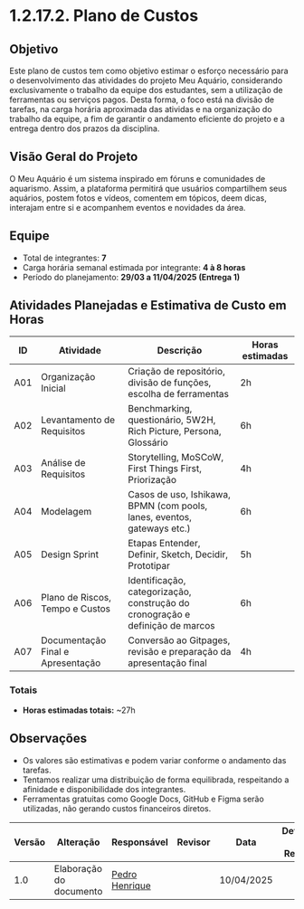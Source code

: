 # 1.2.17.2. Plano de Custos
## Objetivo
Este plano de custos tem como objetivo estimar o esforço necessário para o desenvolvimento das atividades do projeto Meu Aquário, considerando exclusivamente o trabalho da equipe dos estudantes, sem a utilização de ferramentas ou serviços pagos. Desta forma, o foco está na divisão de tarefas, na carga horária aproximada das atividas e na organização do trabalho da equipe, a fim de garantir o andamento eficiente do projeto e a entrega dentro dos prazos da disciplina.

## Visão Geral do Projeto
O Meu Aquário é um sistema inspirado em fóruns e comunidades de aquarismo. Assim, a plataforma permitirá que usuários compartilhem seus aquários, postem fotos e vídeos, comentem em tópicos, deem dicas, interajam entre si e acompanhem eventos e novidades da área. 

## Equipe

- Total de integrantes: **7**
- Carga horária semanal estimada por integrante: **4 à 8 horas**
- Período do planejamento: **29/03 a 11/04/2025 (Entrega 1)**

## Atividades Planejadas e Estimativa de Custo em Horas

| ID  | Atividade                          | Descrição                                                                 | Horas estimadas | 
|-----|------------------------------------|---------------------------------------------------------------------------|------------------|
| A01 | Organização Inicial                | Criação de repositório, divisão de funções, escolha de ferramentas       | 2h               | 
| A02 | Levantamento de Requisitos         | Benchmarking, questionário, 5W2H, Rich Picture, Persona, Glossário       | 6h               | 
| A03 | Análise de Requisitos              | Storytelling, MoSCoW, First Things First, Priorização                    | 4h               | 
| A04 | Modelagem                          | Casos de uso, Ishikawa, BPMN (com pools, lanes, eventos, gateways etc.)  | 6h               | 
| A05 | Design Sprint                      | Etapas Entender, Definir, Sketch, Decidir, Prototipar                    | 5h               | 
| A06 | Plano de Riscos, Tempo e Custos                    | Identificação, categorização, construção do cronogração e  definição de marcos                               | 6h               | 
| A07 | Documentação Final e Apresentação | Conversão ao Gitpages, revisão e preparação da apresentação final            | 4h               | 

### Totais

- **Horas estimadas totais:** ~27h

## Observações

- Os valores são estimativas e podem variar conforme o andamento das tarefas.
- Tentamos realizar uma distribuição de forma equilibrada, respeitando a afinidade e disponibilidade dos integrantes.
- Ferramentas gratuitas como Google Docs, GitHub e Figma serão utilizadas, não gerando custos financeiros diretos.

| Versão | Alteração| Responsável     | Revisor | Data       | Detalhes da Revisão   |
|--------|--|-----------------|---------|------------|-----------|
| 1.0    | Elaboração do documento   | [Pedro Henrique](https://github.com/PedroHhenriq) |    | 10/04/2025 |  |

